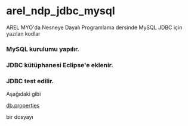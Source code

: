 # arel_ndp_jdbc_mysql
AREL MYO'da Nesneye Dayalı Programlama dersinde MySQL JDBC için yazılan kodlar

### MySQL kurulumu yapılır.

### JDBC kütüphanesi Eclipse'e eklenir.



### JDBC test edilir.

Aşağıdaki gibi

[db.properties](https://github.com/mervetemizer41/ndp_bahar_2024_jdbc_mysql/blob/main/db.properties)

bir dosyayı
